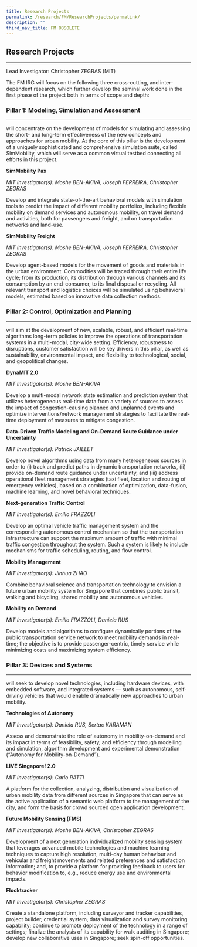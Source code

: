 ```yaml
---
title: Research Projects
permalink: /research/FM/ResearchProjects/permalink/
description: ""
third_nav_title: FM OBSOLETE
---
```


## Research Projects
---------------------------------------------
Lead Investigator: Christopher ZEGRAS (MIT)

The FM IRG will focus on the following three cross-cutting, and inter-dependent research, which further develop the seminal work done in the first phase of the project both in terms of scope and depth:

### Pillar 1: Modeling, Simulation and Assessment
---------------------------------------------
will concentrate on the development of models for simulating and assessing the short- and long-term effectiveness of the new concepts and approaches for urban mobility. At the core of this pillar is the development of a uniquely sophisticated and comprehensive simulation suite, called SimMobility, which will serve as a common virtual testbed connecting all efforts in this project.

**SimMobility Pax**

_MIT Investigator(s): Moshe BEN-AKIVA, Joseph FERREIRA, Christopher ZEGRAS_

Develop and integrate state-of-the-art behavioral models with simulation tools to predict the impact of different mobility portfolios, including flexible mobility on demand services and autonomous mobility, on travel demand and activities, both for passengers and freight, and on transportation networks and land-use.

**SimMobility Freight**

_MIT Investigator(s): Moshe BEN-AKIVA, Joseph FERREIRA, Christopher ZEGRAS_

Develop agent-based models for the movement of goods and materials in the urban environment. Commodities will be traced through their entire life cycle; from its production, its distribution through various channels and its consumption by an end-consumer, to its final disposal or recycling. All relevant transport and logistics choices will be simulated using behavioral models, estimated based on innovative data collection methods.

### Pillar 2: Control, Optimization and Planning
--------------------------------------------
will aim at the development of new, scalable, robust, and efficient real-time algorithms long-term policies to improve the operations of transportation systems in a multi-modal, city-wide setting. Efficiency, robustness to disruptions, customer satisfaction will be key drivers in this pillar, as well as sustainability, environmental impact, and flexibility to technological, social, and geopolitical changes.

**DynaMIT 2.0**

_MIT Investigator(s): Moshe BEN-AKIVA_

Develop a multi-modal network state estimation and prediction system that utilizes heterogeneous real-time data from a variety of sources to assess the impact of congestion-causing planned and unplanned events and optimize interventions/network management strategies to facilitate the real-time deployment of measures to mitigate congestion.

**Data-Driven Traffic Modeling and On-Demand Route Guidance under Uncertainty**

_MIT Investigator(s): Patrick JAILLET_

Develop novel algorithms using data from many heterogeneous sources in order to (i) track and predict paths in dynamic transportation networks, (ii) provide on-demand route guidance under uncertainty, and (iii) address operational fleet management strategies (taxi fleet, location and routing of emergency vehicles), based on a combination of optimization, data-fusion, machine learning, and novel behavioral techniques.

**Next-generation Traffic Control**

_MIT Investigator(s): Emilio FRAZZOLI_

Develop an optimal vehicle traffic management system and the corresponding autonomous control mechanism so that the transportation infrastructure can support the maximum amount of traffic with minimal traffic congestion throughout the system. Such a system is likely to include mechanisms for traffic scheduling, routing, and flow control.

**Mobility Management**

_MIT Investigator(s): Jinhua ZHAO_

Combine behavioral science and transportation technology to envision a future urban mobility system for Singapore that combines public transit, walking and bicycling, shared mobility and autonomous vehicles.

**Mobility on Demand**

_MIT Investigator(s): Emilio FRAZZOLI, Daniela RUS_

Develop models and algorithms to configure dynamically portions of the public transportation service network to meet mobility demands in real- time; the objective is to provide passenger-centric, timely service while minimizing costs and maximizing system efficiency.

### Pillar 3: Devices and Systems
-----------------------------

will seek to develop novel technologies, including hardware devices, with embedded software, and integrated systems — such as autonomous, self-driving vehicles that would enable dramatically new approaches to urban mobility.

**Technologies of Autonomy**

_MIT Investigator(s): Daniela RUS, Sertac KARAMAN_

Assess and demonstrate the role of autonomy in mobility-on-demand and its impact in terms of feasibility, safety, and efficiency through modelling and simulation, algorithm development and experimental demonstration (“Autonomy for Mobility-on-Demand”).

**LIVE Singapore! 2.0**

_MIT Investigator(s): Carlo RATTI_

A platform for the collection, analyzing, distribution and visualization of urban mobility data from different sources in Singapore that can serve as the active application of a semantic web platform to the management of the city, and form the basis for crowd sourced open application development.

**Future Mobility Sensing (FMS)**

_MIT Investigator(s): Moshe BEN-AKIVA, Christopher ZEGRAS_

Development of a next generation individualized mobility sensing system that leverages advanced mobile technologies and machine learning techniques to capture high resolution, multi-day human behaviour and vehicular and freight movements and related preferences and satisfaction information; and, to provide a platform for providing feedback to users for behavior modification to, e.g., reduce energy use and environmental impacts.

**Flocktracker**

_MIT Investigator(s): Christopher ZEGRAS_

Create a standalone platform, including surveyor and tracker capabilities, project builder, credential system, data visualization and survey monitoring capability; continue to promote deployment of the technology in a range of settings; finalize the analysis of its capability for walk auditing in Singapore; develop new collaborative uses in Singapore; seek spin-off opportunities.